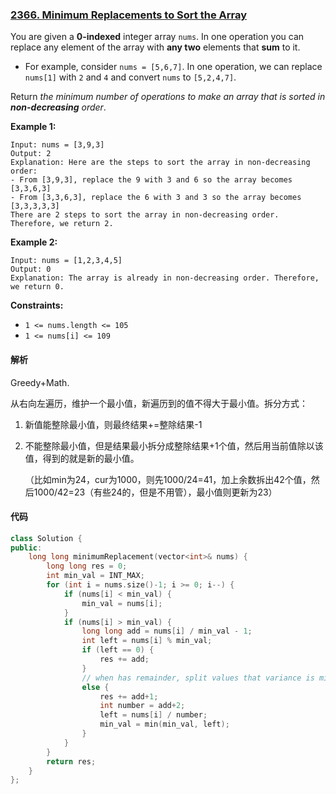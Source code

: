 ### [2366. Minimum Replacements to Sort the Array](https://leetcode.com/problems/minimum-replacements-to-sort-the-array/)

You are given a **0-indexed** integer array `nums`. In one operation you can replace any element of the array with **any two** elements that **sum** to it.

- For example, consider `nums = [5,6,7]`. In one operation, we can replace `nums[1]` with `2` and `4` and convert `nums` to `[5,2,4,7]`.

Return *the minimum number of operations to make an array that is sorted in **non-decreasing** order*.

 

**Example 1:**

```
Input: nums = [3,9,3]
Output: 2
Explanation: Here are the steps to sort the array in non-decreasing order:
- From [3,9,3], replace the 9 with 3 and 6 so the array becomes [3,3,6,3]
- From [3,3,6,3], replace the 6 with 3 and 3 so the array becomes [3,3,3,3,3]
There are 2 steps to sort the array in non-decreasing order. Therefore, we return 2.
```

**Example 2:**

```
Input: nums = [1,2,3,4,5]
Output: 0
Explanation: The array is already in non-decreasing order. Therefore, we return 0. 
```

 

**Constraints:**

- `1 <= nums.length <= 105`
- `1 <= nums[i] <= 109`

#### 解析

Greedy+Math.

从右向左遍历，维护一个最小值，新遍历到的值不得大于最小值。拆分方式：

1. 新值能整除最小值，则最终结果+=整除结果-1

2. 不能整除最小值，但是结果最小拆分成整除结果+1个值，然后用当前值除以该值，得到的就是新的最小值。

   （比如min为24，cur为1000，则先1000/24=41，加上余数拆出42个值，然后1000/42=23（有些24的，但是不用管），最小值则更新为23）

#### 代码

```c++
class Solution {
public:
    long long minimumReplacement(vector<int>& nums) {
        long long res = 0;
        int min_val = INT_MAX;
        for (int i = nums.size()-1; i >= 0; i--) {
            if (nums[i] < min_val) {
                min_val = nums[i];
            }
            if (nums[i] > min_val) {
                long long add = nums[i] / min_val - 1;
                int left = nums[i] % min_val;
                if (left == 0) {
                    res += add;
                }
                // when has remainder, split values that variance is minimum 
                else {
                    res += add+1;
                    int number = add+2;
                    left = nums[i] / number;
                    min_val = min(min_val, left);
                }
            }
        }
        return res;
    }
};
```

